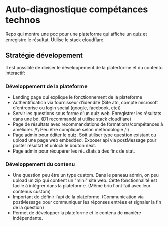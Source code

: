 # Auto-diagnostique compétances technos

Repo qui montre une poc pour une plateforme qui affiche un quiz et enregistre le résultat. Utilise le stack cloudflare.

## Stratégie dévelopement

Il est possible de diviser le développement de la platerforme et du contentu intéractif:

### Développement de la plateforme

- Landing page qui explique le fonctionnement de la plateforme
- Authentification via fournisseur d'idendité (Site atn, compte microsoft d'entreprise ou login social (google, facebook, etc))
- Servir les questions sous forme d'un quiz web. Enregistrer les résultats dans une bd. (D1 recommandé si utilise stack cloudflare)
- Page de résultats avec recommandations de formations/compétances à améliorer. /!\ Peu être compliqué selon méthodologie /!\
- Page admin pour éditer le quiz. Soit utiliser type question existant ou upload une page web embedded. Exposer api via postMessage pour poster résultat et unlock le bouton next.
- Page admin pour récupérer les réusltats à des fins de stat.

### Développement du contenu

- Une question peu être un type custom. Dans le paneau admin, on peu upload un zip qui contient un "mini" site web. Cette fonctionnalité est facile à intégrer dans la plateforme. (Même brio l'ont fait avec leur contenus custom)
- Important de définir l'api de la plateforme. (Communication via postMessage pour communiquer les réponses entrées et signaler la fin de la question)
- Permet de développer la plateforme et le contenu de manière indépendante.
